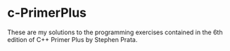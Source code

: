 # c-PrimerPlus
These are my solutions to the programming exercises contained in the 6th edition of C++ Primer Plus by Stephen Prata. 
